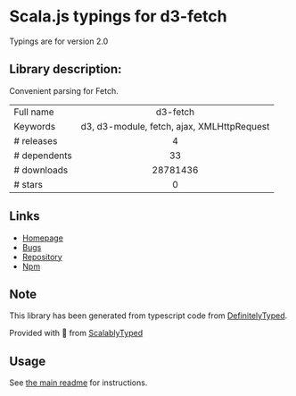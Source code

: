 
# Scala.js typings for d3-fetch

Typings are for version 2.0

## Library description:
Convenient parsing for Fetch.

|                    |                 |
| ------------------ | :-------------: |
| Full name          | d3-fetch |
| Keywords           | d3, d3-module, fetch, ajax, XMLHttpRequest |
| # releases         | 4 |
| # dependents       | 33 |
| # downloads        | 28781436 |
| # stars            | 0 |

## Links
- [Homepage](https://d3js.org/d3-fetch/)
- [Bugs](https://github.com/d3/d3-fetch/issues)
- [Repository](https://github.com/d3/d3-fetch)
- [Npm](https://www.npmjs.com/package/d3-fetch)
    


## Note
This library has been generated from typescript code from [DefinitelyTyped](https://definitelytyped.org).

Provided with :purple_heart: from [ScalablyTyped](https://github.com/oyvindberg/ScalablyTyped)

## Usage
See [the main readme](../../readme.md) for instructions.


